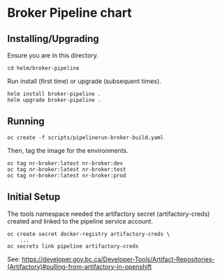 # Broker Pipeline chart

## Installing/Upgrading

Ensure you are in this directory.

```
cd helm/broker-pipeline
```

Run install (first time) or upgrade (subsequent times).

```
helm install broker-pipeline .
helm upgrade broker-pipeline .
```
## Running

```oc create -f scripts/pipelinerun-broker-build.yaml```

Then, tag the image for the environments.

```
oc tag nr-broker:latest nr-broker:dev
oc tag nr-broker:latest nr-broker:test
oc tag nr-broker:latest nr-broker:prod
```

## Initial Setup

The tools namespace needed the artifactory secret (artifactory-creds) created and linked to the pipeline service account.

```
oc create secret docker-registry artifactory-creds \
    ...
oc secrets link pipeline artifactory-creds
```

See: https://developer.gov.bc.ca/Developer-Tools/Artifact-Repositories-(Artifactory)#pulling-from-artifactory-in-openshift
